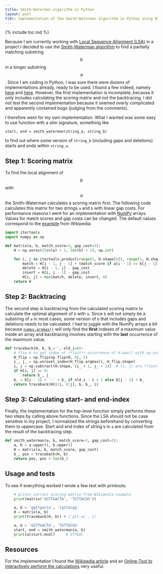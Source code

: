 ```yaml
---
title: Smith-Waterman algorithm in Python
layout: post
tldr: Implementation of the Smith-Waterman algorithm in Python using Dynamic Programming.
---
```


{% include toc.md %}

Because I am currently working with [Local Sequence Alignment (LSA)](https://en.wikipedia.org/wiki/Sequence_alignment) in a project I decided to use the [Smith-Waterman algorithm](https://en.wikipedia.org/wiki/Smith%E2%80%93Waterman_algorithm) to find a partially matching substring $$b$$ in a longer substring $$a$$. Since I am coding in Python, I was sure there were dozens of implementations already, ready to be used. I found a few indeed, namely [here](https://gist.github.com/nornagon/6326a643fc30339ece3021013ed9b48c) and [here](https://gist.github.com/radaniba/11019717). However, the first implementation is incomplete, because it only includes calculating the scoring matrix and not the backtracing. I did not test the second implementation because it seemed overly complicated and apparently contained bugs (judging from the comments).

I therefore went for my own implementation. What I wanted was some easy to use function with a slim signature, something like

`start, end = smith_waterman(string_a, string_b)`

to find out where some version of `string_b` (including gaps and deletions) starts and ends within `string_a`.

## Step 1: Scoring matrix

To find the local alignment of $$b$$ with $$a$$ the Smith-Waterman calculates a scoring matrix first. The following code calculates this matrix for two strings `a` and `b` with linear gap costs. For performance reasons I went for an implementation with [NumPy](http://www.numpy.org/) arrays. Values for match scores and gap costs can be changed. The default values correspond to the [example](https://en.wikipedia.org/wiki/Smith%E2%80%93Waterman_algorithm#Example) from Wikipedia:

```python
import itertools
import numpy as np

def matrix(a, b, match_score=3, gap_cost=2):
    H = np.zeros((len(a) + 1, len(b) + 1), np.int)

    for i, j in itertools.product(range(1, H.shape[0]), range(1, H.shape[1])):
        match = H[i - 1, j - 1] + (match_score if a[i - 1] == b[j - 1] else - match_score)
        delete = H[i - 1, j] - gap_cost
        insert = H[i, j - 1] - gap_cost
        H[i, j] = max(match, delete, insert, 0)
    return H
```

## Step 2: Backtracing

The second step is backtracing from the calculated scoring matrix to calculate the optimal alignment of `b` with `a`. Since `b` will not simply be a substring of `a` in most cases, some version of `b` that includes gaps and deletions needs to be calculated.
I had to juggle with the NumPy arrays a bit because [`numpy.argmax()`](https://docs.scipy.org/doc/numpy/reference/generated/numpy.argmax.html) will only find the **first** indexes of a maximum value inside an array and backtracing involves starting with the **last** occurrence of the maximum value.

```python
def traceback(H, b, b_='', old_i=0):
    # flip H to get index of **last** occurrence of H.max() with np.argmax()
    H_flip = np.flip(np.flip(H, 0), 1)
    i_, j_ = np.unravel_index(H_flip.argmax(), H_flip.shape)
    i, j = np.subtract(H.shape, (i_ + 1, j_ + 1))  # (i, j) are **last** indexes of H.max()
    if H[i, j] == 0:
        return b_, j
    b_ = b[j - 1] + '-' + b_ if old_i - i > 1 else b[j - 1] + b_
    return traceback(H[0:i, 0:j], b, b_, i)

```

## Step 3: Calculating start- and end-index

Finally, the implementation for the top-level function simply performs these two steps by calling above functions. Since the LSA should not be case sensitive in my project, I normalized the strings beforehand by converting them to uppercase. Start and end index of string `b` in `a` are calculated from the result of the backtracing step.

```python
def smith_waterman(a, b, match_score=3, gap_cost=2):
    a, b = a.upper(), b.upper()
    H = matrix(a, b, match_score, gap_cost)
    b_, pos = traceback(H, b)
    return pos, pos + len(b_)
```

## Usage and tests

To see if everything worked I wrote a few test with printouts:

```python
    # prints correct scoring matrix from Wikipedia example
    print(matrix('GGTTGACTA', 'TGTTACGG'))

    a, b = 'ggttgacta', 'tgttacgg'
    H = matrix(a, b)
    print(traceback(H, b)) # ('gtt-ac', 1)

    a, b = 'GGTTGACTA', 'TGTTACGG'
    start, end = smith_waterman(a, b)
    print(a[start:end])     # GTTGAC
```

## Resources

For the implementation I found the [Wikipedia article](https://en.wikipedia.org/wiki/Smith%E2%80%93Waterman_algorithm) and an [Online-Tool to interactively perform the calculations](http://rna.informatik.uni-freiburg.de/Teaching/index.jsp?toolName=Smith-Waterman) very useful.